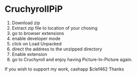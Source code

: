 # CruchyrollPiP

1. Download zip
2. Extract zip file to location of your chosing
3. go to browser extensions
4. enable developer mode
5. click on Load Unpacked
6. direct the address to the unzipped directory
7. Enable extension
8. go to Cruchyroll and enjoy having Picture-In-Picture again.





If you wish to support my work, cashapp $clef462
Thanks
